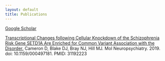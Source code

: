 ```yaml
---
layout: default
title: Publications
---
```


[Google Scholar](https://scholar.google.co.uk/citations?user=TiXvUHkAAAAJ&hl=en)

[Transcriptional Changes following Cellular Knockdown of the Schizophrenia Risk Gene SETD1A Are Enriched for Common Variant Association with the Disorder.](https://www.ncbi.nlm.nih.gov/pmc/articles/PMC6528089/) Cameron D, Blake DJ, Bray NJ, Hill MJ. Mol Neuropsychiatry. 2019. doi: 10.1159/000497181. PMID: 31192223 

